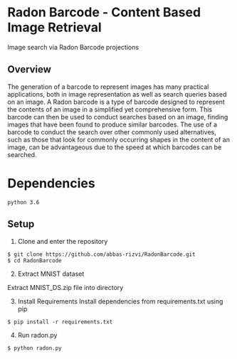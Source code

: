 # Radon Barcode - Content Based Image Retrieval

Image search via Radon Barcode projections

## Overview
The generation of a barcode to represent images has many practical
applications, both in image representation as well as search queries based on
an image. A Radon barcode is a type of barcode designed to represent the
contents of an image in a simplified yet comprehensive form. This barcode can
then be used to conduct searches based on an image, finding images that have
been found to produce similar barcodes. The use of a barcode to conduct the
search over other commonly used alternatives, such as those that look for
commonly occurring shapes in the content of an image, can be advantageous due
to the speed at which barcodes can be searched.

# Dependencies
```
python 3.6
```

## Setup
1. Clone and enter the repository

```
$ git clone https://github.com/abbas-rizvi/RadonBarcode.git
$ cd RadonBarcode
```

2. Extract MNIST dataset

Extract MNIST_DS.zip file into directory

3. Install Requirements
Install dependencies from requirements.txt using pip

```
$ pip install -r requirements.txt
```
4. Run radon.py

```
$ python radon.py
```
